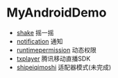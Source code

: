 # MyAndroidDemo

- [shake](shake) 摇一摇
- [notification](notification) 通知
- [runtimepermission](runtimepermission) 动态权限
- [txplayer](txplayer) 腾讯移动直播SDK
- [shipeiqimoshi](shipeiqimoshi) 适配器模式(未完成)